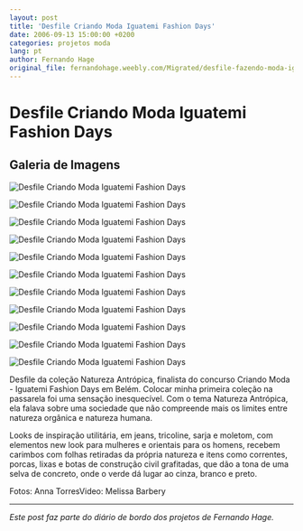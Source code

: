 ```yaml
---
layout: post
title: 'Desfile Criando Moda Iguatemi Fashion Days'
date: 2006-09-13 15:00:00 +0200
categories: projetos moda
lang: pt
author: Fernando Hage
original_file: fernandohage.weebly.com/Migrated/desfile-fazendo-moda-iguatemi-fashion-days.html
---
```


# Desfile Criando Moda Iguatemi Fashion Days

## Galeria de Imagens

![Desfile Criando Moda Iguatemi Fashion Days](/assets/images/desfile-criando-moda-iguatemi-fashion-days-01.jpg)

![Desfile Criando Moda Iguatemi Fashion Days](/assets/images/desfile-criando-moda-iguatemi-fashion-days-02.jpg)

![Desfile Criando Moda Iguatemi Fashion Days](/assets/images/desfile-criando-moda-iguatemi-fashion-days-03.jpg)

![Desfile Criando Moda Iguatemi Fashion Days](/assets/images/desfile-criando-moda-iguatemi-fashion-days-04.jpg)

![Desfile Criando Moda Iguatemi Fashion Days](/assets/images/desfile-criando-moda-iguatemi-fashion-days-05.jpg)

![Desfile Criando Moda Iguatemi Fashion Days](/assets/images/desfile-criando-moda-iguatemi-fashion-days-06.jpg)

![Desfile Criando Moda Iguatemi Fashion Days](/assets/images/desfile-criando-moda-iguatemi-fashion-days-07.jpg)

![Desfile Criando Moda Iguatemi Fashion Days](/assets/images/desfile-criando-moda-iguatemi-fashion-days-08.jpg)

![Desfile Criando Moda Iguatemi Fashion Days](/assets/images/desfile-criando-moda-iguatemi-fashion-days-09.jpg)

![Desfile Criando Moda Iguatemi Fashion Days](/assets/images/desfile-criando-moda-iguatemi-fashion-days-10.jpg)

![Desfile Criando Moda Iguatemi Fashion Days](/assets/images/desfile-criando-moda-iguatemi-fashion-days-11.jpg)

Desfile da coleção Natureza Antrópica, finalista do concurso Criando Moda - Iguatemi Fashion Days em Belém. Colocar minha primeira coleção na passarela foi uma sensação inesquecível. Com o tema Natureza Antrópica, ela falava sobre uma sociedade que não compreende mais os limites entre natureza orgânica e natureza humana.

Looks de inspiração utilitária, em jeans, tricoline, sarja e moletom, com elementos new look para mulheres e orientais para os homens, recebem carimbos com folhas retiradas da própria natureza e itens como correntes, porcas, lixas e botas de construção civil grafitadas, que dão a tona de uma selva de concreto, onde o verde dá lugar ao cinza, branco e preto.

Fotos: Anna TorresVideo: Melissa Barbery

---

*Este post faz parte do diário de bordo dos projetos de Fernando Hage.*